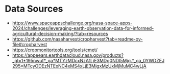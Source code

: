 # Data Sources
- https://www.spaceappschallenge.org/nasa-space-apps-2024/challenges/leveraging-earth-observation-data-for-informed-agricultural-decision-making/?tab=resources 
- https://github.com/nasaharvest/cropharvest?tab=readme-ov-file#cropharvest
- https://cropmonitortools.org/tools/cmet/
- https://appeears.earthdatacloud.nasa.gov/products?_gl=1*195nwuf*_ga*MTYzMDcxNzA1LjE3MDg0NDI5Mjg.*_ga_0YWDZEJ295*MTcyODEzNTExNC4xMS4xLjE3MjgxMzUxMjMuMC4wLjA
